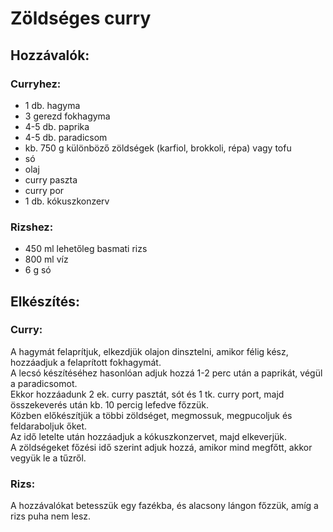 # Zöldséges curry

## Hozzávalók:

### Curryhez:

- 1 db. hagyma
- 3 gerezd fokhagyma
- 4-5 db. paprika
- 4-5 db. paradicsom
- kb. 750 g különböző zöldségek (karfiol, brokkoli, répa) vagy tofu
- só
- olaj
- curry paszta
- curry por
- 1 db. kókuszkonzerv

### Rizshez:

- 450 ml lehetőleg basmati rizs
- 800 ml víz
- 6 g só

## Elkészítés:

### Curry:

A hagymát felaprítjuk, elkezdjük olajon dinsztelni, amikor félig kész, hozzáadjuk a felaprított fokhagymát.  
A lecsó készítéséhez hasonlóan adjuk hozzá 1-2 perc után a paprikát, végül a paradicsomot.  
Ekkor hozzáadunk 2 ek. curry pasztát, sót és 1 tk. curry port, majd összekeverés után kb. 10 percig lefedve főzzük.  
Közben előkészítjük a többi zöldséget, megmossuk, megpucoljuk és feldaraboljuk őket.  
Az idő letelte után hozzáadjuk a kókuszkonzervet, majd elkeverjük.  
A zöldségeket főzési idő szerint adjuk hozzá, amikor mind megfőtt, akkor vegyük le a tűzről.

### Rizs:

A hozzávalókat betesszük egy fazékba, és alacsony lángon főzzük, amíg a rizs puha nem lesz.

